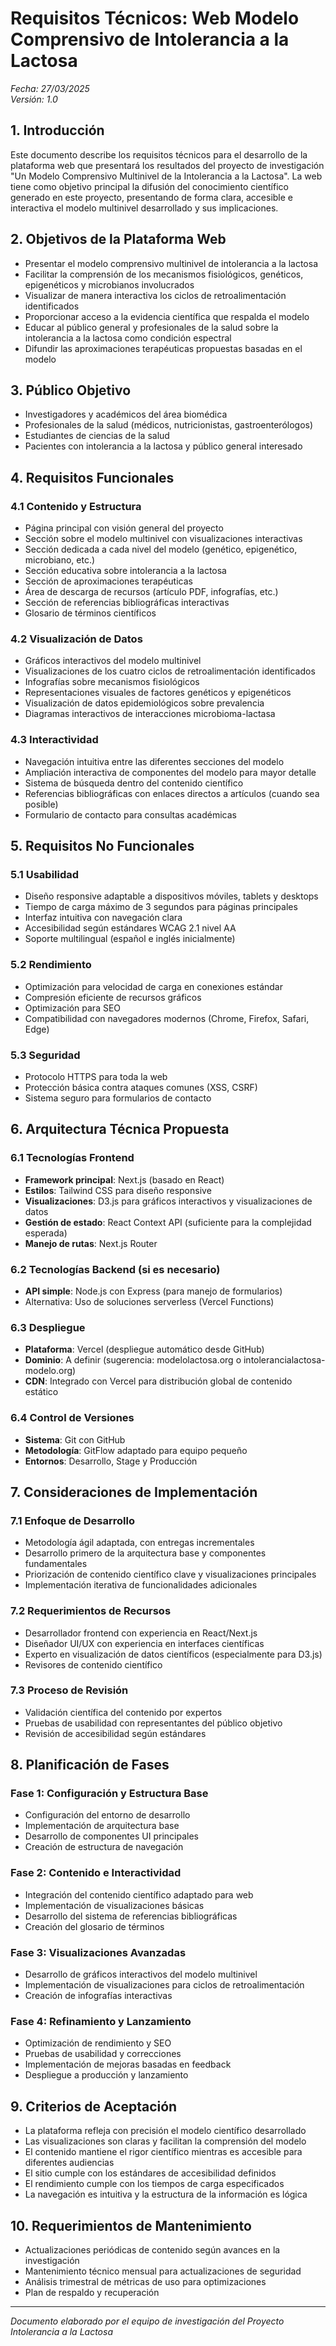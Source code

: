 # Requisitos Técnicos: Web Modelo Comprensivo de Intolerancia a la Lactosa

*Fecha: 27/03/2025*  
*Versión: 1.0*

## 1. Introducción

Este documento describe los requisitos técnicos para el desarrollo de la plataforma web que presentará los resultados del proyecto de investigación "Un Modelo Comprensivo Multinivel de la Intolerancia a la Lactosa". La web tiene como objetivo principal la difusión del conocimiento científico generado en este proyecto, presentando de forma clara, accesible e interactiva el modelo multinivel desarrollado y sus implicaciones.

## 2. Objetivos de la Plataforma Web

- Presentar el modelo comprensivo multinivel de intolerancia a la lactosa
- Facilitar la comprensión de los mecanismos fisiológicos, genéticos, epigenéticos y microbianos involucrados
- Visualizar de manera interactiva los ciclos de retroalimentación identificados
- Proporcionar acceso a la evidencia científica que respalda el modelo
- Educar al público general y profesionales de la salud sobre la intolerancia a la lactosa como condición espectral
- Difundir las aproximaciones terapéuticas propuestas basadas en el modelo

## 3. Público Objetivo

- Investigadores y académicos del área biomédica
- Profesionales de la salud (médicos, nutricionistas, gastroenterólogos)
- Estudiantes de ciencias de la salud
- Pacientes con intolerancia a la lactosa y público general interesado

## 4. Requisitos Funcionales

### 4.1 Contenido y Estructura
- Página principal con visión general del proyecto
- Sección sobre el modelo multinivel con visualizaciones interactivas
- Sección dedicada a cada nivel del modelo (genético, epigenético, microbiano, etc.)
- Sección educativa sobre intolerancia a la lactosa
- Sección de aproximaciones terapéuticas
- Área de descarga de recursos (artículo PDF, infografías, etc.)
- Sección de referencias bibliográficas interactivas
- Glosario de términos científicos

### 4.2 Visualización de Datos
- Gráficos interactivos del modelo multinivel
- Visualizaciones de los cuatro ciclos de retroalimentación identificados
- Infografías sobre mecanismos fisiológicos
- Representaciones visuales de factores genéticos y epigenéticos
- Visualización de datos epidemiológicos sobre prevalencia
- Diagramas interactivos de interacciones microbioma-lactasa

### 4.3 Interactividad
- Navegación intuitiva entre las diferentes secciones del modelo
- Ampliación interactiva de componentes del modelo para mayor detalle
- Sistema de búsqueda dentro del contenido científico
- Referencias bibliográficas con enlaces directos a artículos (cuando sea posible)
- Formulario de contacto para consultas académicas

## 5. Requisitos No Funcionales

### 5.1 Usabilidad
- Diseño responsive adaptable a dispositivos móviles, tablets y desktops
- Tiempo de carga máximo de 3 segundos para páginas principales
- Interfaz intuitiva con navegación clara
- Accesibilidad según estándares WCAG 2.1 nivel AA
- Soporte multilingual (español e inglés inicialmente)

### 5.2 Rendimiento
- Optimización para velocidad de carga en conexiones estándar
- Compresión eficiente de recursos gráficos
- Optimización para SEO
- Compatibilidad con navegadores modernos (Chrome, Firefox, Safari, Edge)

### 5.3 Seguridad
- Protocolo HTTPS para toda la web
- Protección básica contra ataques comunes (XSS, CSRF)
- Sistema seguro para formularios de contacto

## 6. Arquitectura Técnica Propuesta

### 6.1 Tecnologías Frontend
- **Framework principal**: Next.js (basado en React)
- **Estilos**: Tailwind CSS para diseño responsive
- **Visualizaciones**: D3.js para gráficos interactivos y visualizaciones de datos
- **Gestión de estado**: React Context API (suficiente para la complejidad esperada)
- **Manejo de rutas**: Next.js Router

### 6.2 Tecnologías Backend (si es necesario)
- **API simple**: Node.js con Express (para manejo de formularios)
- Alternativa: Uso de soluciones serverless (Vercel Functions)

### 6.3 Despliegue
- **Plataforma**: Vercel (despliegue automático desde GitHub)
- **Dominio**: A definir (sugerencia: modelolactosa.org o intolerancialactosa-modelo.org)
- **CDN**: Integrado con Vercel para distribución global de contenido estático

### 6.4 Control de Versiones
- **Sistema**: Git con GitHub
- **Metodología**: GitFlow adaptado para equipo pequeño
- **Entornos**: Desarrollo, Stage y Producción

## 7. Consideraciones de Implementación

### 7.1 Enfoque de Desarrollo
- Metodología ágil adaptada, con entregas incrementales
- Desarrollo primero de la arquitectura base y componentes fundamentales
- Priorización de contenido científico clave y visualizaciones principales
- Implementación iterativa de funcionalidades adicionales

### 7.2 Requerimientos de Recursos
- Desarrollador frontend con experiencia en React/Next.js
- Diseñador UI/UX con experiencia en interfaces científicas
- Experto en visualización de datos científicos (especialmente para D3.js)
- Revisores de contenido científico

### 7.3 Proceso de Revisión
- Validación científica del contenido por expertos
- Pruebas de usabilidad con representantes del público objetivo
- Revisión de accesibilidad según estándares

## 8. Planificación de Fases

### Fase 1: Configuración y Estructura Base
- Configuración del entorno de desarrollo
- Implementación de arquitectura base
- Desarrollo de componentes UI principales
- Creación de estructura de navegación

### Fase 2: Contenido e Interactividad
- Integración del contenido científico adaptado para web
- Implementación de visualizaciones básicas
- Desarrollo del sistema de referencias bibliográficas
- Creación del glosario de términos

### Fase 3: Visualizaciones Avanzadas
- Desarrollo de gráficos interactivos del modelo multinivel
- Implementación de visualizaciones para ciclos de retroalimentación
- Creación de infografías interactivas

### Fase 4: Refinamiento y Lanzamiento
- Optimización de rendimiento y SEO
- Pruebas de usabilidad y correcciones
- Implementación de mejoras basadas en feedback
- Despliegue a producción y lanzamiento

## 9. Criterios de Aceptación

- La plataforma refleja con precisión el modelo científico desarrollado
- Las visualizaciones son claras y facilitan la comprensión del modelo
- El contenido mantiene el rigor científico mientras es accesible para diferentes audiencias
- El sitio cumple con los estándares de accesibilidad definidos
- El rendimiento cumple con los tiempos de carga especificados
- La navegación es intuitiva y la estructura de la información es lógica

## 10. Requerimientos de Mantenimiento

- Actualizaciones periódicas de contenido según avances en la investigación
- Mantenimiento técnico mensual para actualizaciones de seguridad
- Análisis trimestral de métricas de uso para optimizaciones
- Plan de respaldo y recuperación

---

*Documento elaborado por el equipo de investigación del Proyecto Intolerancia a la Lactosa* 